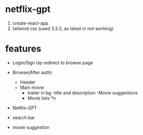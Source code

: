 # netflix-gpt 
1. create-react-app
2. tailwind css (used 3.3.3, as latest in not working)



 # features
 - Login/Sign Up
  redirect to browse page
 - Browse(After auth)
   - Header
   - Main movie
     - trailer in bg
     -title and description
     -Movie suggestions
      - Movie lists *n

- Netflix-GPT 
 - search bar
  - movie suggestion
